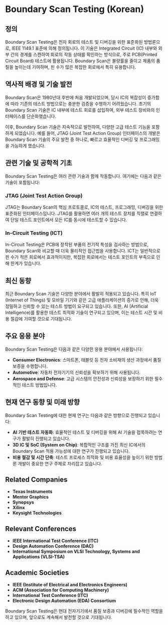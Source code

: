 # Boundary Scan Testing (Korean)

## 정의

Boundary Scan Testing은 전자 회로의 테스트 및 디버깅을 위한 표준화된 방법론으로, IEEE 1149.1 표준에 의해 정의됩니다. 이 기술은 Integrated Circuit (IC) 내부와 외부 간의 경계를 스캔하여 회로의 작동 상태를 확인하는 방식으로, 주로 PCB(Printed Circuit Board) 테스트에 활용됩니다. Boundary Scan은 불량률을 줄이고 제품의 품질을 높이는데 기여하며, 핀 수가 많은 복잡한 회로에서 특히 유용합니다.

## 역사적 배경 및 기술 발전

Boundary Scan은 1980년대 후반에 처음 개발되었으며, 당시 IC의 복잡성이 증가함에 따라 기존의 테스트 방법으로는 충분한 검증을 수행하기 어려웠습니다. 초기의 Boundary Scan 기술은 IC 내부에 테스트 회로를 삽입하여, 외부 테스트 장비와의 인터페이스를 단순화했습니다. 

이후, Boundary Scan 기술은 지속적으로 발전하여, 다양한 고급 테스트 기능을 포함하게 되었습니다. 예를 들어, JTAG (Joint Test Action Group) 인터페이스의 개발은 Boundary Scan 기술의 주요 발전 중 하나로, 빠르고 효율적인 디버깅 및 프로그래밍을 가능하게 했습니다.

## 관련 기술 및 공학적 기초

Boundary Scan Testing은 여러 관련 기술과 함께 작동합니다. 여기에는 다음과 같은 기술이 포함됩니다:

### JTAG (Joint Test Action Group)

JTAG는 Boundary Scan의 핵심 프로토콜로, IC의 테스트, 프로그래밍, 디버깅을 위한 표준화된 인터페이스입니다. JTAG를 활용하면 여러 개의 테스트 장치를 직렬로 연결하여 단일 테스트 포인트에서 모든 IC를 동시에 테스트할 수 있습니다.

### In-Circuit Testing (ICT)

In-Circuit Testing은 PCB에 장착된 부품의 전기적 특성을 검사하는 방법으로, Boundary Scan와 비교할 때 더욱 물리적인 접근법을 사용합니다. ICT는 일반적으로 핀 수가 적은 회로에서 효과적이지만, 복잡한 회로에서는 테스트 포인트의 부족으로 인해 한계가 있습니다.

## 최신 동향

최근 Boundary Scan 기술은 다양한 분야에서 활발히 적용되고 있습니다. 특히 IoT (Internet of Things) 및 모바일 기기와 같은 고급 애플리케이션의 증가로 인해, 더욱 정밀하고 신뢰할 수 있는 테스트 방법이 요구되고 있습니다. 또한, AI (Artificial Intelligence)를 활용한 테스트 최적화 기술이 연구되고 있으며, 이는 테스트 시간 및 비용 절감에 기여할 것으로 기대됩니다.

## 주요 응용 분야

Boundary Scan Testing은 다음과 같은 다양한 응용 분야에서 사용됩니다:

- **Consumer Electronics**: 스마트폰, 태블릿 등 전자 소비재의 생산 과정에서 품질 보증을 수행합니다.
- **Automotive**: 자동차 전자기기의 신뢰성을 확보하기 위해 사용됩니다.
- **Aerospace and Defense**: 고급 시스템의 안전성과 신뢰성을 보장하기 위한 필수적인 테스트 방법입니다.

## 현재 연구 동향 및 미래 방향

Boundary Scan Testing에 대한 현재 연구는 다음과 같은 방향으로 진행되고 있습니다:

- **AI 기반 테스트 자동화**: 효율적인 테스트 및 디버깅을 위해 AI 기술을 접목하려는 연구가 활발히 진행되고 있습니다.
- **3D IC 및 SoC (System on Chip)**: 복합적인 구조를 가진 최신 IC에서의 Boundary Scan 적용 가능성에 대한 연구가 진행되고 있습니다.
- **비용 절감 및 시간 단축**: 테스트 프로세스 최적화 및 비용 효율성을 높이기 위한 방법론 개발이 중요한 연구 주제로 자리잡고 있습니다.

## Related Companies

- **Texas Instruments**
- **Mentor Graphics**
- **Synopsys**
- **Xilinx**
- **Keysight Technologies**

## Relevant Conferences

- **IEEE International Test Conference (ITC)**
- **Design Automation Conference (DAC)**
- **International Symposium on VLSI Technology, Systems and Applications (VLSI-TSA)**

## Academic Societies

- **IEEE (Institute of Electrical and Electronics Engineers)**
- **ACM (Association for Computing Machinery)**
- **International Test Conference (ITC)**
- **Electronic Design Automation (EDA) Consortium** 

Boundary Scan Testing은 현대 전자기기에서 품질 보증과 디버깅에 필수적인 역할을 하고 있으며, 앞으로도 계속해서 발전할 것으로 기대됩니다.